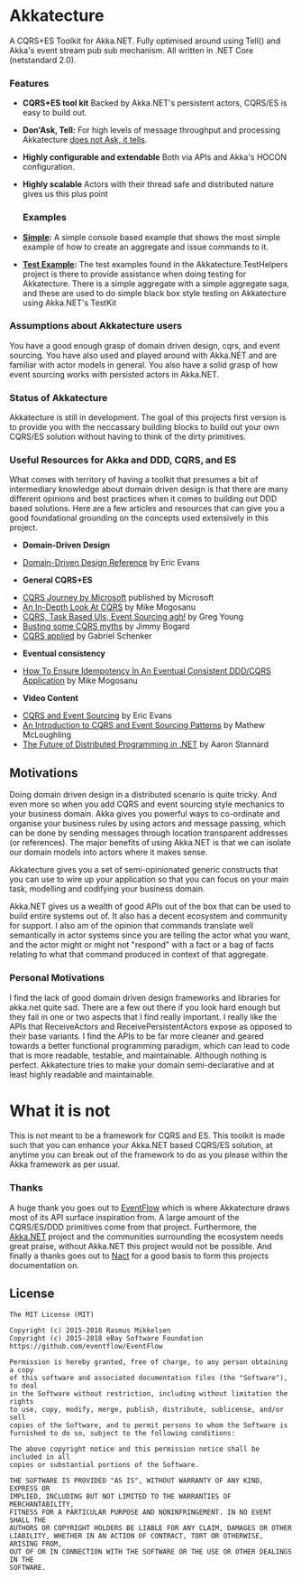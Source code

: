 # Akkatecture
A CQRS+ES Toolkit for Akka.NET. Fully optimised around using Tell() and Akka's event stream pub sub mechanism. All written in .NET Core (netstandard 2.0).

### Features

* **CQRS+ES tool kit** Backed by Akka.NET's persistent actors, CQRS/ES is easy to build out.
* **Don'Ask, Tell:** For high levels of message throughput and processing Akkatecture [does not Ask, it tells](http://bartoszsypytkowski.com/dont-ask-tell-2/).
* **Highly configurable and extendable** Both via APIs and Akka's HOCON configuration.
* **Highly scalable** Actors with their thread safe and distributed nature gives us this plus point

  ### Examples

* **[Simple](https://github.com/Lutando/Akkatecture/tree/master/examples):** A simple console based example that shows the most simple example of how to create an aggregate and issue commands to it.
* **[Test Example](https://github.com/Lutando/Akkatecture/tree/master/test/Akkatecture.TestHelpers/Aggregates):** The test examples found in the Akkatecture.TestHelpers project is there to provide assistance when doing testing for Akkatecture. There is a simple aggregate with a simple aggregate saga, and these are used to do simple black box style testing on Akkatecture using Akka.NET's TestKit

### Assumptions about Akkatecture users
You have a good enough grasp of domain driven design, cqrs, and event sourcing.
You have also used and played around with Akka.NET and are familiar with actor models in general. You also have a solid grasp of how event sourcing works with persisted actors in Akka.NET.

### Status of Akkatecture
Akkatecture is still in development. The goal of this projects first version is to provide you with the neccassary building blocks to build out your own CQRS/ES solution without having to think of the dirty primitives.

### Useful Resources for Akka and DDD, CQRS, and ES

What comes with territory of having a toolkit that presumes a bit of intermediary knowledge about domain driven design is that there are many different opinions and best practices when it comes to building out DDD based solutions. Here are a few articles and resources that can give you a good foundational grounding on the concepts used extensively in this project.

* **Domain-Driven Design**
 - [Domain-Driven Design Reference](https://domainlanguage.com/ddd/reference/) by Eric Evans
* **General CQRS+ES**
 - [CQRS Journey by Microsoft](https://msdn.microsoft.com/en-us/library/jj554200.aspx)
   published by Microsoft
 - [An In-Depth Look At CQRS](http://blog.sapiensworks.com/post/2015/09/01/In-Depth-CQRS/)
   by Mike Mogosanu
 - [CQRS, Task Based UIs, Event Sourcing agh!](http://codebetter.com/gregyoung/2010/02/16/cqrs-task-based-uis-event-sourcing-agh/)
   by Greg Young
 - [Busting some CQRS myths](https://lostechies.com/jimmybogard/2012/08/22/busting-some-cqrs-myths/)
   by Jimmy Bogard
 - [CQRS applied](https://lostechies.com/gabrielschenker/2015/04/12/cqrs-applied/)
   by Gabriel Schenker
* **Eventual consistency**
 - [How To Ensure Idempotency In An Eventual Consistent DDD/CQRS Application](http://blog.sapiensworks.com/post/2015/08/26/How-To-Ensure-Idempotency)
   by Mike Mogosanu
* **Video Content**
- [CQRS and Event Sourcing](https://www.youtube.com/watch?v=JHGkaShoyNs) by Eric Evans
- [An Introduction to CQRS and Event Sourcing Patterns](https://www.youtube.com/watch?v=9a1PqwFrMP0&t=2042s) by Mathew McLoughling
- [The Future of Distributed Programming in .NET](https://www.youtube.com/watch?v=ozelpjr9SXE&t=2140s) by Aaron Stannard


## Motivations
Doing domain driven design in a distributed scenario is quite tricky. And even more so when you add CQRS and event sourcing style mechanics to your business domain. Akka gives you powerful ways to co-ordinate and organise your business rules by using actors and message passing, which can be done by sending messages through location transparent addresses (or references). The major benefits of using Akka.NET is that we can isolate our domain models into actors where it makes sense.

Akkatecture gives you a set of semi-opinionated generic constructs that you can use to wire up your application so that you can focus on your main task, modelling and codifying your business domain.

Akka.NET gives us a wealth of good APIs out of the box that can be used to build entire systems out of. It also has a decent ecosystem and community for support. I also am of the opinion that commands translate well semantically in actor systems since you are telling the actor what you want, and the actor might or might not "respond" with a fact or a bag of facts relating to what that command produced in context of that aggregate.

### Personal Motivations

I find the lack of good domain driven design frameworks and libraries for akka.net quite sad. There are a few out there if you look hard enough but they fail in one or two aspects that I find really important. I really like the APIs that ReceiveActors and ReceivePersistentActors expose as opposed to their base variants. I find the APIs to be far more cleaner and geared towards a better functional programming paradigm, which can lead to code that is more readable, testable, and maintainable. Although nothing is perfect. Akkatecture tries to make your domain semi-declarative and at least highly readable and maintainable. 

# What it is not

This is not meant to be a framework for CQRS and ES. This toolkit is made such that you can enhance your Akka.NET based CQRS/ES solution, at anytime you can break out of the framework to do as you please within the Akka framework as per usual.

### Thanks

A huge thank you goes out to [EventFlow](https://github.com/eventflow/EventFlow) which is where Akkatecture draws most of its API surface inspiration from. A large amount of the CQRS/ES/DDD primitives come from that project. Furthermore, the [Akka.NET](https://github.com/akkadotnet/akka.net) project and the communities surrounding the ecosystem needs great praise, without Akka.NET this project would not be possible. And finally a thanks goes out to [Nact](https://nact.io/) for a good basis to form this projects documentation on.


## License

```
The MIT License (MIT)

Copyright (c) 2015-2018 Rasmus Mikkelsen
Copyright (c) 2015-2018 eBay Software Foundation
https://github.com/eventflow/EventFlow

Permission is hereby granted, free of charge, to any person obtaining a copy
of this software and associated documentation files (the "Software"), to deal
in the Software without restriction, including without limitation the rights
to use, copy, modify, merge, publish, distribute, sublicense, and/or sell
copies of the Software, and to permit persons to whom the Software is
furnished to do so, subject to the following conditions:

The above copyright notice and this permission notice shall be included in all
copies or substantial portions of the Software.

THE SOFTWARE IS PROVIDED "AS IS", WITHOUT WARRANTY OF ANY KIND, EXPRESS OR
IMPLIED, INCLUDING BUT NOT LIMITED TO THE WARRANTIES OF MERCHANTABILITY,
FITNESS FOR A PARTICULAR PURPOSE AND NONINFRINGEMENT. IN NO EVENT SHALL THE
AUTHORS OR COPYRIGHT HOLDERS BE LIABLE FOR ANY CLAIM, DAMAGES OR OTHER
LIABILITY, WHETHER IN AN ACTION OF CONTRACT, TORT OR OTHERWISE, ARISING FROM,
OUT OF OR IN CONNECTION WITH THE SOFTWARE OR THE USE OR OTHER DEALINGS IN THE
SOFTWARE.
```